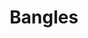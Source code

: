 ---
title: "Bangles"
summary: "Formed in Los Angeles in 1981, The Bangles are an American band, who had several hit singles throughout the 1980s. The band's hits included \"Walk Like An Egyptian\", \"Hazy Shade Of Winter\", and the 1989 No.1 single \"Eternal Flame\". The band officially broke up in 1989 and almost ten years later in 1998, started drifting back together . In 1999, they officially re-formed to record a song for the soundtrack of \"Austin Powers: The Spy Who Shagged Me\". The reunion continued with a tour in 2000 and in 2003 they released \"Doll Revolution\", their first album since 1988's \"Everything\". In 2005, The Bangles announced the departure of Michael Steele who left due to artistic disputes over touring and recording. Steele was replaced by touring bassist Abby Travis for live appearances. In the spring of 2009, The Bangles returned to the studio to begin work on a new album, \"Sweetheart of The Sun\". It was released on September 27, 2011. Current line-up: - - - – Former members: –"
slug: "bangles"
image: "bangles.jpg"
apple_music_artist_url: "https://music.apple.com/gb/artist/the-bangles/3932789"
wikipedia_url: "https://en.wikipedia.org/wiki/The_Bangles"
---